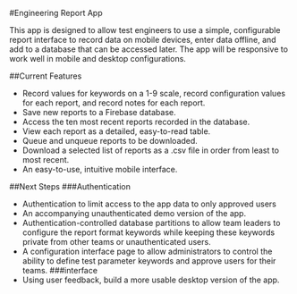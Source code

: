 #Engineering Report App

This app is designed to allow test engineers to use a simple, configurable report interface to record data on mobile devices, enter data offline, and add to a database that can be accessed later. The app will be responsive to work well in mobile and desktop configurations.

##Current Features

* Record values for keywords on a 1-9 scale, record configuration values for each report, and record notes for each report.
* Save new reports to a Firebase database.
* Access the ten most recent reports recorded in the database.
* View each report as a detailed, easy-to-read table.
* Queue and unqueue reports to be downloaded.
* Download a selected list of reports as a .csv file in order from least to most recent.
* An easy-to-use, intuitive mobile interface.

##Next Steps
###Authentication
* Authentication to limit access to the app data to only approved users
* An accompanying unauthenticated demo version of the app.
* Authentication-controlled database partitions to allow team leaders to configure the report format keywords while keeping these keywords private from other teams or unauthenticated users.
* A configuration interface page to allow administrators to control the ability to define test parameter keywords and approve users for their teams.
###interface
* Using user feedback, build a more usable desktop version of the app.
